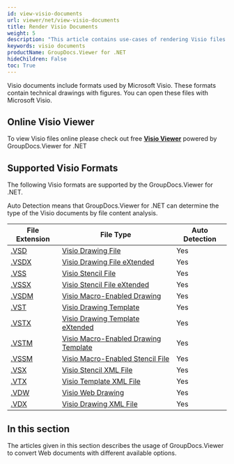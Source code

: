 ```yaml
---
id: view-visio-documents
url: viewer/net/view-visio-documents
title: Render Visio Documents
weight: 5
description: "This article contains use-cases of rendering Visio files with GroupDocs.Viewer within your .NET applications."
keywords: visio documents
productName: GroupDocs.Viewer for .NET
hideChildren: False
toc: True
---
```


Visio documents include formats used by Microsoft Visio. These formats contain technical drawings with figures.
You can open these files with Microsoft Visio.

## Online Visio Viewer

To view Visio files online please check out free **[Visio Viewer](https://products.groupdocs.app/viewer/visio)** powered by GroupDocs.Viewer for .NET

## Supported Visio Formats

The following Visio formats are supported by the GroupDocs.Viewer for .NET.

Auto Detection means that GroupDocs.Viewer for .NET can determine the type of the Visio documents by file content analysis.

| File Extension | File Type | Auto Detection |
| --- | --- | --- |
|[.VSD](https://fileinfo.com/extension/vsd) | [Visio Drawing File](https://fileinfo.com/extension/vsd/) | Yes |
|[.VSDX](https://fileinfo.com/extension/vsd) | [Visio Drawing File eXtended](https://fileinfo.com/extension/vsd/) | Yes |
|[.VSS](https://fileinfo.com/extension/vss) | [Visio Stencil File](https://fileinfo.com/extension/vss/) | Yes |
|[.VSSX](https://fileinfo.com/extension/vssx) | [Visio Stencil File eXtended](https://fileinfo.com/extension/vssx) |Yes |
|[.VSDM](https://fileinfo.com/extension/vsdm) | [Visio Macro-Enabled Drawing](https://fileinfo.com/extension/vsdm) |Yes |
|[.VST](https://fileinfo.com/extension/vst#visio_drawing_template) | [Visio Drawing Template](https://fileinfo.com/extension/vst#visio_drawing_template) | Yes | Yes |
|[.VSTX](https://fileinfo.com/extension/vstx) | [Visio Drawing Template eXtended](https://fileinfo.com/extension/vstx) | Yes |
|[.VSTM](https://fileinfo.com/extension/vstm) | [Visio Macro-Enabled Drawing Template](https://fileinfo.com/extension/vstm) | Yes |
|[.VSSM](https://fileinfo.com/extension/vssm) | [Visio Macro-Enabled Stencil File](https://fileinfo.com/extension/vssm) | Yes |
|[.VSX](https://fileinfo.com/extension/vsx) | [Visio Stencil XML File](https://fileinfo.com/extension/vsx) | Yes |
|[.VTX](https://fileinfo.com/extension/vtx#visio_template_xml_file) | [Visio Template XML File](https://fileinfo.com/extension/vtx#visio_template_xml_file) | Yes |
|[.VDW](https://fileinfo.com/extension/vdw) | [Visio Web Drawing](https://fileinfo.com/extension/vdw) | Yes |
|[.VDX](https://fileinfo.com/extension/vdx#visio_drawing_xml_file) | [Visio Drawing XML File](https://fileinfo.com/extension/vdx#visio_drawing_xml_file) | Yes |

## In this section

The articles given in this section describes the usage of GroupDocs.Viewer to convert Web documents with different available options.
